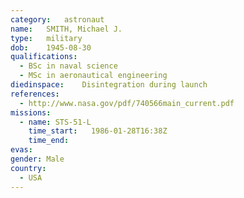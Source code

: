 ```yaml
---
category:	astronaut
name:	SMITH, Michael J.
type:	military
dob:	1945-08-30
qualifications:
  - BSc in naval science
  - MSc in aeronautical engineering
diedinspace:	Disintegration during launch
references:
  - http://www.nasa.gov/pdf/740566main_current.pdf
missions:
  - name: STS-51-L
    time_start:   1986-01-28T16:38Z
    time_end:     
evas:
gender:	Male
country:
  - USA
---
```

